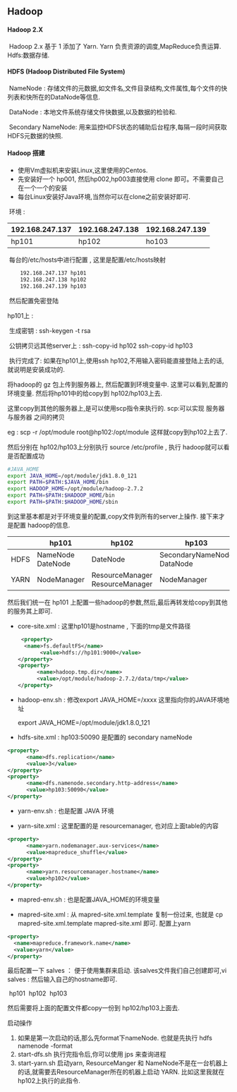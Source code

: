 ## 			 			Hadoop

####  Hadoop 2.X 

​			Hadoop 2.x 基于 1 添加了 Yarn.  Yarn 负责资源的调度,MapReduce负责运算. Hdfs:数据存储.

####   HDFS (Hadoop Distributed File System)

​            NameNode : 存储文件的元数据,如文件名,文件目录结构,文件属性,每个文件的快列表和快所在的DataNode等信息.

​			DataNode :  本地文件系统存储文件快数据,以及数据的检验和.

​            Secondary NameNode: 用来监控HDFS状态的辅助后台程序,每隔一段时间获取HDFS元数据的快照.

#### Hadoop 搭建

-    使用Vm虚拟机来安装Linux,这里使用的Centos.
-    先安装好一个 hp001, 然后hp002,hp003直接使用 clone 即可。不需要自己在一个一个的安装
-    每台Linux安装好Java环境,当然你可以在clone之前安装好即可.



​    环境 : 

| 192.168.247.137 | 192.168.247.138 | 192.168.247.139 |
| --------------- | --------------- | --------------- |
| hp101           | hp102           | ho103           |



​	每台的/etc/hosts中进行配置 , 这里是配置/etc/hosts映射

```sh
	192.168.247.137 hp101
	192.168.247.138 hp102
	192.168.247.139 hp103
```





​	然后配置免密登陆

   hp101上 :  

​		生成密钥 :   ssh-keygen -t rsa

​        公钥拷贝远其他server上 : ssh-copy-id hp102      ssh-copy-id hp103 

​         执行完成了: 如果在hp101上,使用ssh hp102,不用输入密码能直接登陆上去的话,就说明是安装成功的.



将hadoop的 gz 包上传到服务器上, 然后配置到环境变量中. 这里可以看到,配置的环境变量. 然后将hp101中的给copy到 hp102/hp103上去. 

这里copy到其他的服务器上,是可以使用scp指令来执行的. scp:可以实现 服务器与服务器 之间的拷贝

eg : scp -r /opt/module root@hp102:/opt/module 这样就copy到hp102上去了. 

然后分别在 hp102/hp103上分别执行 source /etc/profile , 执行 hadoop就可以看是否配置成功

```sh
#JAVA_HOME
export JAVA_HOME=/opt/module/jdk1.8.0_121
export PATH=$PATH:$JAVA_HOME/bin
export HADOOP_HOME=/opt/module/hadoop-2.7.2
export PATH=$PATH:$HADOOP_HOME/bin
export PATH=$PATH:$HADOOP_HOME/sbin
```

 到这里基本都是对于环境变量的配置,copy文件到所有的server上操作. 接下来才是配置 hadoop的信息.



|      | hp101                 | hp102                             | hp103                         |
| ---- | --------------------- | --------------------------------- | ----------------------------- |
| HDFS | NameNode     DateNode | DateNode                          | SecondaryNameNode    DataNode |
| YARN | NodeManager           | ResourceManager   ResourceManager | NodeManager                   |

 

然后我们统一在 hp101 上配置一些hadoop的参数,然后,最后再转发给copy到其他的服务其上即可.

- core-site.xml  :   这里hp101是hostname  ,  下面的tmp是文件路径

  ```xml
   <property>
  	<name>fs.defaultFS</name>
         <value>hdfs://hp101:9000</value>
  </property>
  <property>
  		<name>hadoop.tmp.dir</name>
  		<value>/opt/module/hadoop-2.7.2/data/tmp</value>
  </property>
  ```

  

-  hadoop-env.sh   :  修改export JAVA_HOME=/xxxx    这里指向你的JAVA环境地址

    export JAVA_HOME=/opt/module/jdk1.8.0_121

-   hdfs-site.xml   :   hp103:50090 是配置的 secondary nameNode

  ```xml
  <property>
  		<name>dfs.replication</name>
  		<value>3</value>
  </property>
  <property>
        <name>dfs.namenode.secondary.http-address</name>
        <value>hp103:50090</value>
  </property>
  ```

  

-   yarn-env.sh  : 也是配置 JAVA 环境

-   yarn-site.xml    :  这里配置的是 resourcemanager, 也对应上面table的内容

  ```xml
  <property>
  		<name>yarn.nodemanager.aux-services</name>
  		<value>mapreduce_shuffle</value>
  </property>
  <property>
  		<name>yarn.resourcemanager.hostname</name>
  		<value>hp102</value>
  </property>
  ```

-   mapred-env.sh  : 也是配置JAVA_HOME的环境变量

-  mapred-site.xml :  从 mapred-site.xml.template 复制一份过来, 也就是 cp mapred-site.xml.template mapred-site.xml  即可. 配置上yarn

  ```xml
  <property>
  	<name>mapreduce.framework.name</name>
  	<value>yarn</value>
  </property>
  ```

  最后配置一下 salves  ：  便于使用集群来启动.  该salves文件我们自己创建即可,vi salves : 然后输入自己的hostname即可.

​	 hp101
​	hp102
​	hp103

  然后需要将上面的配置文件都copy一份到 hp102/hp103上面去.

 

启动操作

1.  如果是第一次启动的话,那么先format下nameNode.   也就是先执行 hdfs namenode -format
2.  start-dfs.sh      执行完指令后,你可以使用 jps 来查询进程
3.  start-yarn.sh   启动yarn, ResourceManger 和 NameNode不是在一台机器上的话,就需要去ResourceManager所在的机器上启动 YARN.  比如这里我就在hp102上执行的此指令.



  